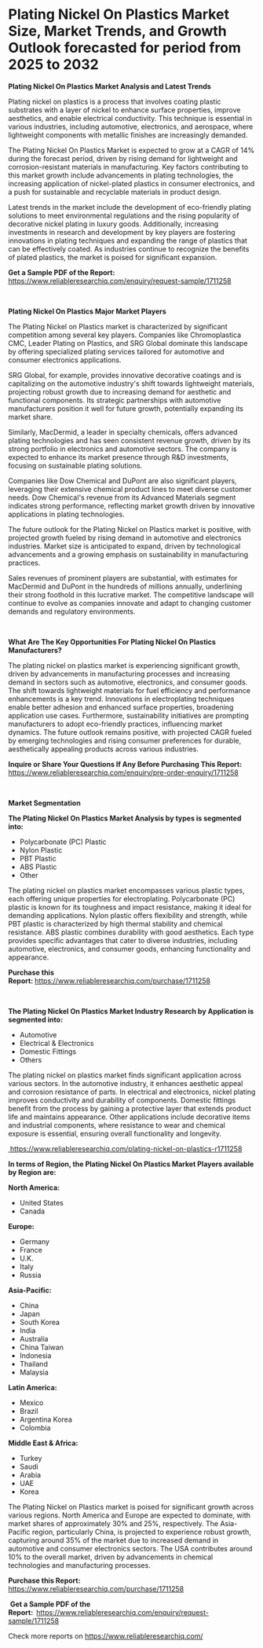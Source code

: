 <p><h1>Plating Nickel On Plastics Market Size, Market Trends, and Growth Outlook forecasted for period from 2025 to 2032</h1></p><p><strong>Plating Nickel On Plastics Market Analysis and Latest Trends</strong></p>
<p><p>Plating nickel on plastics is a process that involves coating plastic substrates with a layer of nickel to enhance surface properties, improve aesthetics, and enable electrical conductivity. This technique is essential in various industries, including automotive, electronics, and aerospace, where lightweight components with metallic finishes are increasingly demanded.</p><p>The Plating Nickel On Plastics Market is expected to grow at a CAGR of 14% during the forecast period, driven by rising demand for lightweight and corrosion-resistant materials in manufacturing. Key factors contributing to this market growth include advancements in plating technologies, the increasing application of nickel-plated plastics in consumer electronics, and a push for sustainable and recyclable materials in product design.</p><p>Latest trends in the market include the development of eco-friendly plating solutions to meet environmental regulations and the rising popularity of decorative nickel plating in luxury goods. Additionally, increasing investments in research and development by key players are fostering innovations in plating techniques and expanding the range of plastics that can be effectively coated. As industries continue to recognize the benefits of plated plastics, the market is poised for significant expansion.</p></p>
<p><strong>Get a Sample PDF of the Report:&nbsp;</strong> <a href="https://www.reliableresearchiq.com/enquiry/request-sample/1711258?utm_campaign=3058&utm_medium=2&utm_source=Github&utm_content=ia&utm_term=27032025&utm_id=plating-nickel-on-plastics">https://www.reliableresearchiq.com/enquiry/request-sample/1711258</a></p>
<p>&nbsp;</p>
<p><strong>Plating Nickel On Plastics Major Market Players</strong></p>
<p><p>The Plating Nickel on Plastics market is characterized by significant competition among several key players. Companies like Chromoplastica CMC, Leader Plating on Plastics, and SRG Global dominate this landscape by offering specialized plating services tailored for automotive and consumer electronics applications. </p><p>SRG Global, for example, provides innovative decorative coatings and is capitalizing on the automotive industry's shift towards lightweight materials, projecting robust growth due to increasing demand for aesthetic and functional components. Its strategic partnerships with automotive manufacturers position it well for future growth, potentially expanding its market share.</p><p>Similarly, MacDermid, a leader in specialty chemicals, offers advanced plating technologies and has seen consistent revenue growth, driven by its strong portfolio in electronics and automotive sectors. The company is expected to enhance its market presence through R&D investments, focusing on sustainable plating solutions.</p><p>Companies like Dow Chemical and DuPont are also significant players, leveraging their extensive chemical product lines to meet diverse customer needs. Dow Chemical's revenue from its Advanced Materials segment indicates strong performance, reflecting market growth driven by innovative applications in plating technologies.</p><p>The future outlook for the Plating Nickel on Plastics market is positive, with projected growth fueled by rising demand in automotive and electronics industries. Market size is anticipated to expand, driven by technological advancements and a growing emphasis on sustainability in manufacturing practices.</p><p>Sales revenues of prominent players are substantial, with estimates for MacDermid and DuPont in the hundreds of millions annually, underlining their strong foothold in this lucrative market. The competitive landscape will continue to evolve as companies innovate and adapt to changing customer demands and regulatory environments.</p></p>
<p>&nbsp;</p>
<p><strong>What Are The Key Opportunities For Plating Nickel On Plastics Manufacturers?</strong></p>
<p><p>The plating nickel on plastics market is experiencing significant growth, driven by advancements in manufacturing processes and increasing demand in sectors such as automotive, electronics, and consumer goods. The shift towards lightweight materials for fuel efficiency and performance enhancements is a key trend. Innovations in electroplating techniques enable better adhesion and enhanced surface properties, broadening application use cases. Furthermore, sustainability initiatives are prompting manufacturers to adopt eco-friendly practices, influencing market dynamics. The future outlook remains positive, with projected CAGR fueled by emerging technologies and rising consumer preferences for durable, aesthetically appealing products across various industries.</p></p>
<p><strong>Inquire or Share Your Questions If Any Before Purchasing This Report:</strong> <a href="https://www.reliableresearchiq.com/enquiry/pre-order-enquiry/1711258?utm_campaign=3058&utm_medium=2&utm_source=Github&utm_content=ia&utm_term=27032025&utm_id=plating-nickel-on-plastics">https://www.reliableresearchiq.com/enquiry/pre-order-enquiry/1711258</a></p>
<p>&nbsp;</p>
<p><strong>Market Segmentation</strong></p>
<p><strong>The Plating Nickel On Plastics Market Analysis by types is segmented into:</strong></p>
<p><ul><li>Polycarbonate (PC) Plastic</li><li>Nylon Plastic</li><li>PBT Plastic</li><li>ABS Plastic</li><li>Other</li></ul></p>
<p><p>The plating nickel on plastics market encompasses various plastic types, each offering unique properties for electroplating. Polycarbonate (PC) plastic is known for its toughness and impact resistance, making it ideal for demanding applications. Nylon plastic offers flexibility and strength, while PBT plastic is characterized by high thermal stability and chemical resistance. ABS plastic combines durability with good aesthetics. Each type provides specific advantages that cater to diverse industries, including automotive, electronics, and consumer goods, enhancing functionality and appearance.</p></p>
<p><strong>Purchase this Report:&nbsp;</strong><a href="https://www.reliableresearchiq.com/purchase/1711258?utm_campaign=3058&utm_medium=2&utm_source=Github&utm_content=ia&utm_term=27032025&utm_id=plating-nickel-on-plastics">https://www.reliableresearchiq.com/purchase/1711258</a></p>
<p>&nbsp;</p>
<p><strong>The Plating Nickel On Plastics Market Industry Research by Application is segmented into:</strong></p>
<p><ul><li>Automotive</li><li>Electrical & Electronics</li><li>Domestic Fittings</li><li>Others</li></ul></p>
<p><p>The plating nickel on plastics market finds significant application across various sectors. In the automotive industry, it enhances aesthetic appeal and corrosion resistance of parts. In electrical and electronics, nickel plating improves conductivity and durability of components. Domestic fittings benefit from the process by gaining a protective layer that extends product life and maintains appearance. Other applications include decorative items and industrial components, where resistance to wear and chemical exposure is essential, ensuring overall functionality and longevity.</p></p>
<p><a href="https://www.reliableresearchiq.com/plating-nickel-on-plastics-r1711258?utm_campaign=3058&utm_medium=2&utm_source=Github&utm_content=ia&utm_term=27032025&utm_id=plating-nickel-on-plastics">&nbsp;https://www.reliableresearchiq.com/plating-nickel-on-plastics-r1711258</a></p>
<p><strong>In terms of Region, the Plating Nickel On Plastics Market Players available by Region are:</strong></p>
<p>
    <p> <strong> North America: </strong>
        <ul>
            <li>United States</li>
            <li>Canada</li>
        </ul>
        </p> 
    <p> <strong> Europe: </strong>
        <ul>
            <li>Germany</li>
            <li>France</li>
            <li>U.K.</li>
            <li>Italy</li>
            <li>Russia</li>
        </ul>
        </p> 
    <p> <strong> Asia-Pacific: </strong>
        <ul>
            <li>China</li>
            <li>Japan</li>
            <li>South Korea</li>
            <li>India</li>
            <li>Australia</li>
            <li>China Taiwan</li>
            <li>Indonesia</li>
            <li>Thailand</li>
            <li>Malaysia</li>
        </ul>
        </p> 
    <p> <strong> Latin America: </strong>
        <ul>
            <li>Mexico</li>
            <li>Brazil</li>
            <li>Argentina Korea</li>
            <li>Colombia</li>
        </ul>
        </p> 
    <p> <strong> Middle East & Africa: </strong>
        <ul>
            <li>Turkey</li>
            <li>Saudi</li>
            <li>Arabia</li>
            <li>UAE</li>
            <li>Korea</li>
        </ul>
    </p>
    </p>
<p><p>The Plating Nickel on Plastics market is poised for significant growth across various regions. North America and Europe are expected to dominate, with market shares of approximately 30% and 25%, respectively. The Asia-Pacific region, particularly China, is projected to experience robust growth, capturing around 35% of the market due to increased demand in automotive and consumer electronics sectors. The USA contributes around 10% to the overall market, driven by advancements in chemical technologies and manufacturing processes.</p></p>
<p><strong>Purchase this Report: </strong><a href="https://www.reliableresearchiq.com/purchase/1711258?utm_campaign=3058&utm_medium=2&utm_source=Github&utm_content=ia&utm_term=27032025&utm_id=plating-nickel-on-plastics">https://www.reliableresearchiq.com/purchase/1711258</a></p>
<p>&nbsp;<strong>Get a Sample PDF of the Report:&nbsp;&nbsp;</strong><a href="https://www.reliableresearchiq.com/enquiry/request-sample/1711258?utm_campaign=3058&utm_medium=2&utm_source=Github&utm_content=ia&utm_term=27032025&utm_id=plating-nickel-on-plastics">https://www.reliableresearchiq.com/enquiry/request-sample/1711258</a></p>
<p><strong></strong></p>
<p>Check more reports on <a href="https://www.reliableresearchiq.com/?utm_campaign=3058&utm_medium=2&utm_source=Github&utm_content=ia&utm_term=27032025&utm_id=plating-nickel-on-plastics">https://www.reliableresearchiq.com/</a></p>